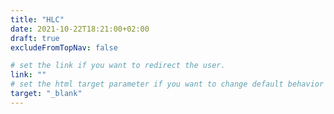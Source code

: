 ```yaml
---
title: "HLC"
date: 2021-10-22T18:21:00+02:00
draft: true
excludeFromTopNav: false

# set the link if you want to redirect the user.
link: ""
# set the html target parameter if you want to change default behavior
target: "_blank"
---
```

